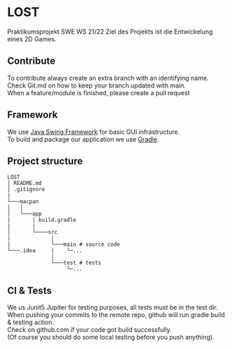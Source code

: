 # LOST
Praktikumsprojekt SWE WS 21/22
Ziel des Projekts ist die Entwickelung eines 2D Games.

## Contribute
To contribute always create an extra branch with an identifying name.  
Check Git.md on how to keep your branch updated with main.  
When a feature/module is finished, please create a pull request

## Framework
We use [Java Swing Framework](https://docs.oracle.com/javase/tutorial/uiswing/) for basic GUI infrastructure.  
To build and package our application we use [Gradle](https://gradle.org/).

## Project structure

```
LOST
│ README.md
│ .gitignore
|      
└───macpan
│   │   
│   └───app
|       | build.gradle
|       |
│       └────src
|             |
|             └───main # source code   
└───.idea     |    └─...
              |
              └───test # tests
                   └─...
```

## CI & Tests
We us Junit5 Jupiter for testing purposes,
all tests must be in the test dir.  
When pushing your commits to the remote repo,
github will run gradle build & testing action.  
Check on github.com if your code got build successfully.  
(Of course you should do some local testing before you push anything).
